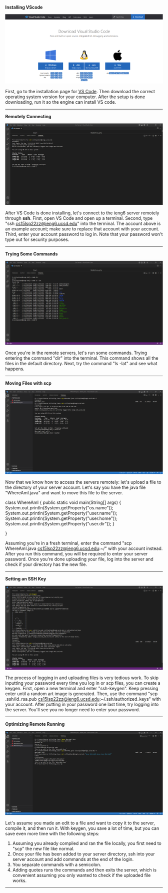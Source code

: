**Installing VScode**

![image](vscode.png)

First, go to the installation page for [VS Code](https://code.visualstudio.com/download). Then download the correct operating system version for your computer. After the setup is done downloading, run it so the engine can install VS code.

---
**Remotely Connecting**

![image](remote.png)

After VS Code is done installing, let's connect to the ieng6 server remotely through **ssh**. First, open VS Code and open up a terminal. Second, type "ssh cs15lsp22zz@ieng6.ucsd.edu" into the terminal. The account above is an example account; make sure to replace that account with your account. Third, enter your account password to log in. Note that your password won't type out for security purposes.

---
**Trying Some Commands**

![image](command.png)

Once you're in the remote servers, let's run some commands. Trying entering the command "dir" into the terminal. This command shows all the files in the default directory. Next, try the command "ls -lat" and see what happens.

---
**Moving Files with scp**

![image](scp.png)

Now that we know how to access the servers remotely: let's upload a file to the directory of your server account. Let's say you have the java file "WhereAmI.java" and want to move this file to the server.

class WhereAmI {
  public static void main(String[] args) {
    System.out.println(System.getProperty("os.name"));
    System.out.println(System.getProperty("user.name"));
    System.out.println(System.getProperty("user.home"));
    System.out.println(System.getProperty("user.dir"));
  }

}

Assuming you're in a fresh terminal, enter the command "scp WhereAmI.java cs15lsp22zz@ieng6.ucsd.edu:~/" with your account instead. After you run this command, you will be required to enter your server password. Once you're done uploading your file, log into the server and check if your directory has the new file.

---
**Setting an SSH Key**

![image](keygen.png)

The process of logging in and uploading files is very tedious work. To skip inputting your password every time you log in or scp files, you can create a keygen. First, open a new terminal and enter "ssh-keygen". Keep pressing enter until a random art image is generated. Then, use the command "scp .ssh/id_rsa.pub cs15lsp22zz@ieng6.ucsd.edu:~/.ssh/authorized_keys" with your account. After putting in your password one last time, try logging into the server. You'll see you no longer need to enter your password.

---
**Optimizing Remote Running**

![image](method.png)

Let's assume you made an edit to a file and want to copy it to the server, compile it, and then run it. With keygen, you save a lot of time, but you can save even more time with the following steps:

1. Assuming you already compiled and ran the file locally, you first need to "scp" the new file like normal.
2. Once your file has been added to your server directory, ssh into your server account and add commands at the end of the login.
3. You separate commands with a semicolon.
4. Adding quotes runs the commands and then exits the server, which is convenient assuming you only wanted to check if the uploaded file works.

---